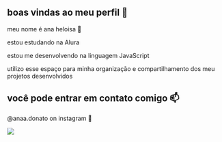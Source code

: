 ## boas vindas ao meu perfil 🖤

meu nome é ana heloisa 🦋 

estou estudando na Alura

estou me desenvolvendo na linguagem JavaScript

utilizo esse espaço para minha organização e compartilhamento dos meu projetos desenvolvidos

## você pode entrar em contato comigo 📫


@anaa.donato on instagram 📧

![](https://media1.tenor.com/m/5GndSOFS1xYAAAAd/sus-kanye.gif)

